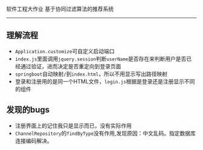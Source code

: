 软件工程大作业
基于协同过滤算法的推荐系统

----------
## 理解流程
- `Application.customize`可自定义启动端口
- `index.js`里面调用`jquery.session`判断`userName`是否存在来判断用户是否已经通过验证，进而决定是否重定向到登录页面
- `springboot`自动映射`/`到`index.html`，所以不用显示写出路径映射
- 登录和注册用的是同一个HTML文件，`login.js`根据是登录还是注册显示不同的组件

## 发现的bugs
- 注册界面上的记住我只是显示而已，没有实际作用
- `ChannelRepository`的`findByType`没有作用,发现原因：中文乱码。指定数据库连接编码解决。
